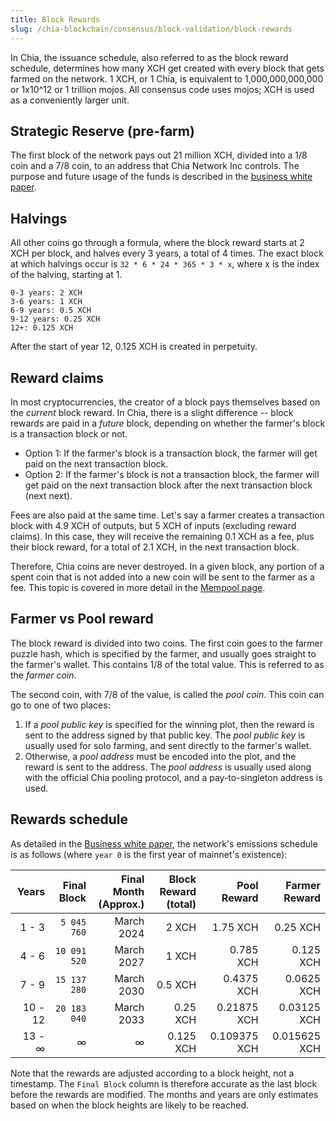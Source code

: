 ```yaml
---
title: Block Rewards
slug: /chia-blockchain/consensus/block-validation/block-rewards
---
```


In Chia, the issuance schedule, also referred to as the block reward schedule, determines how many XCH get created with every block that gets farmed on the network.
1 XCH, or 1 Chia, is equivalent to 1,000,000,000,000 or 1x10^12 or 1 trillion mojos.
All consensus code uses mojos; XCH is used as a conveniently larger unit.

## Strategic Reserve (pre-farm)

The first block of the network pays out 21 million XCH, divided into a 1/8 coin and a 7/8 coin, to an address that Chia Network Inc controls. The purpose and future usage of the funds is described in the [business white paper](https://www.chia.net/whitepaper).

## Halvings

All other coins go through a formula, where the block reward starts at 2 XCH per block, and halves every 3 years, a total of 4 times. The exact block at which halvings occur is `32 * 6 * 24 * 365 * 3 * x`, where x is the index of the halving, starting at 1.

```
0-3 years: 2 XCH
3-6 years: 1 XCH
6-9 years: 0.5 XCH
9-12 years: 0.25 XCH
12+: 0.125 XCH
```

After the start of year 12, 0.125 XCH is created in perpetuity.

## Reward claims

In most cryptocurrencies, the creator of a block pays themselves based on the _current_ block reward. In Chia, there is a slight difference -- block rewards are paid in a _future_ block, depending on whether the farmer's block is a transaction block or not.

- Option 1: If the farmer's block is a transaction block, the farmer will get paid on the next transaction block.
- Option 2: If the farmer's block is not a transaction block, the farmer will get paid on the next transaction block after the next transaction block (next next).

Fees are also paid at the same time. Let's say a farmer creates a transaction block with 4.9 XCH of outputs, but 5 XCH of inputs (excluding reward claims). In this case, they will receive the remaining 0.1 XCH as a fee, plus their block reward, for a total of 2.1 XCH, in the next transaction block.

Therefore, Chia coins are never destroyed. In a given block, any portion of a spent coin that is not added into a new coin will be sent to the farmer as a fee. This topic is covered in more detail in the [Mempool page](/chia-blockchain/architecture/mempool).

## Farmer vs Pool reward

The block reward is divided into two coins. The first coin goes to the farmer puzzle hash, which is specified by the farmer, and usually goes straight to the farmer's wallet. This contains 1/8 of the total value. This is referred to as the _farmer coin_.

The second coin, with 7/8 of the value, is called the _pool coin_. This coin can go to one of two places:

1. If a _pool public key_ is specified for the winning plot, then the reward is sent to the address signed by that public key. The _pool public key_ is usually used for solo farming, and sent directly to the farmer's wallet.
2. Otherwise, a _pool address_ must be encoded into the plot, and the reward is sent to the address. The _pool address_ is usually used along with the official Chia pooling protocol, and a pay-to-singleton address is used.

## Rewards schedule

As detailed in the [Business white paper](https://www.chia.net/whitepaper), the network's emissions schedule is as follows (where `year 0` is the first year of mainnet's existence):

|   Years | Final<br/>Block | Final Month<br/>(Approx.) | Block Reward<br/>(total) |              Pool<br/>Reward |            Farmer<br/>Reward |
| ------: | --------------: | -----------------------------------------------------------: | ------------------------------------------: | ---------------------------: | ---------------------------: |
|   1 - 3 |     `5 045 760` |                                                   March 2024 |                                       2 XCH |     1.75 XCH |     0.25 XCH |
|   4 - 6 |    `10 091 520` |                                                   March 2027 |                                       1 XCH |    0.785 XCH |    0.125 XCH |
|   7 - 9 |    `15 137 280` |                                                   March 2030 |                     0.5 XCH |   0.4375 XCH |   0.0625 XCH |
| 10 - 12 |    `20 183 040` |                                                   March 2033 |                    0.25 XCH |  0.21875 XCH |  0.03125 XCH |
|  13 - ∞ |               ∞ |                                                            ∞ |                   0.125 XCH | 0.109375 XCH | 0.015625 XCH |

Note that the rewards are adjusted according to a block height, not a timestamp. The `Final Block` column is therefore accurate as the last block before the rewards are modified. The months and years are only estimates based on when the block heights are likely to be reached.
